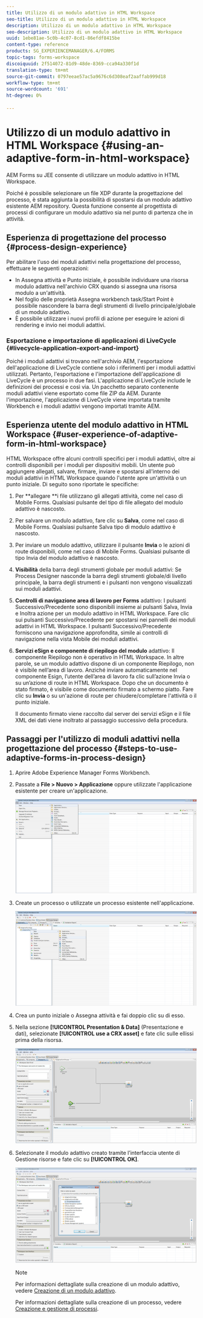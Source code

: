 ```yaml
---
title: Utilizzo di un modulo adattivo in HTML Workspace
seo-title: Utilizzo di un modulo adattivo in HTML Workspace
description: Utilizzo di un modulo adattivo in HTML Workspace
seo-description: Utilizzo di un modulo adattivo in HTML Workspace
uuid: 1ebe81ae-5c0b-4c07-8cd1-86efdf8415be
content-type: reference
products: SG_EXPERIENCEMANAGER/6.4/FORMS
topic-tags: forms-workspace
discoiquuid: 2f514072-81d9-48de-8369-cca94a330f1d
translation-type: tm+mt
source-git-commit: 0797eeae57ac5a9676c6d308eaf2aaffab999d18
workflow-type: tm+mt
source-wordcount: '691'
ht-degree: 0%

---
```



# Utilizzo di un modulo adattivo in HTML Workspace {#using-an-adaptive-form-in-html-workspace}

 AEM Forms su JEE consente di utilizzare un modulo adattivo in HTML Workspace.

Poiché è possibile selezionare un file XDP durante la progettazione del processo, è stata aggiunta la possibilità di spostarsi da un modulo adattivo esistente AEM repository. Questa funzione consente al progettista di processi di configurare un modulo adattivo sia nel punto di partenza che in attività.

## Esperienza di progettazione del processo {#process-design-experience}

Per abilitare l&#39;uso dei moduli adattivi nella progettazione del processo, effettuare le seguenti operazioni:

* In Assegna attività e Punto iniziale, è possibile individuare una risorsa modulo adattiva nell&#39;archivio CRX quando si assegna una risorsa modulo a un&#39;attività.
* Nel foglio delle proprietà Assegna workbench task/Start Point è possibile nascondere la barra degli strumenti di livello principale/globale di un modulo adattivo.
* È possibile utilizzare i nuovi profili di azione per eseguire le azioni di rendering e invio nei moduli adattivi.

### Esportazione e importazione di applicazioni di LiveCycle {#livecycle-application-export-and-import}

Poiché i moduli adattivi si trovano nell&#39;archivio AEM, l&#39;esportazione dell&#39;applicazione di LiveCycle contiene solo i riferimenti per i moduli adattivi utilizzati. Pertanto, l&#39;esportazione e l&#39;importazione dell&#39;applicazione di LiveCycle è un processo in due fasi. L&#39;applicazione di LiveCycle include le definizioni dei processi e così via. Un pacchetto separato contenente moduli adattivi viene esportato come file ZIP da AEM. Durante l&#39;importazione, l&#39;applicazione di LiveCycle viene importata tramite Workbench e i moduli adattivi vengono importati tramite AEM.

## Esperienza utente del modulo adattivo in HTML Workspace {#user-experience-of-adaptive-form-in-html-workspace}

HTML Workspace offre alcuni controlli specifici per i moduli adattivi, oltre ai controlli disponibili per i moduli per dispositivi mobili. Un utente può aggiungere allegati, salvare, firmare, inviare e spostarsi all&#39;interno dei moduli adattivi in HTML Workspace quando l&#39;utente apre un&#39;attività o un punto iniziale. Di seguito sono riportate le specifiche:

1. Per **allegare **i file utilizzano gli allegati attività, come nel caso di Mobile Forms. Qualsiasi pulsante del tipo di file allegato del modulo adattivo è nascosto.

1. Per salvare un modulo adattivo, fare clic su **Salva**, come nel caso di Mobile Forms. Qualsiasi pulsante Salva tipo di modulo adattivo è nascosto.

1. Per inviare un modulo adattivo, utilizzare il pulsante **Invia** o le azioni di route disponibili, come nel caso di Mobile Forms. Qualsiasi pulsante di tipo Invia del modulo adattivo è nascosto.

1. **Visibilità** della barra degli strumenti globale per moduli adattivi: Se Process Designer nasconde la barra degli strumenti globale/di livello principale, la barra degli strumenti e i pulsanti non vengono visualizzati sui moduli adattivi.

1. **Controlli di navigazione area di lavoro per Forms** adattivo: I pulsanti Successivo/Precedente sono disponibili insieme ai pulsanti Salva, Invia e Inoltra azione per un modulo adattivo in HTML Workspace. Fare clic sui pulsanti Successivo/Precedente per spostarsi nei pannelli dei moduli adattivi in HTML Workspace. I pulsanti Successivo/Precedente forniscono una navigazione approfondita, simile ai controlli di navigazione nella vista Mobile dei moduli adattivi.

1. **Servizi eSign e componente di riepilogo del modulo** adattivo: Il componente Riepilogo non è operativo in HTML Workspace. In altre parole, se un modulo adattivo dispone di un componente Riepilogo, non è visibile nell’area di lavoro. Anziché inviare automaticamente nel componente Esign, l’utente dell’area di lavoro fa clic sull’azione Invia o su un’azione di route in HTML Workspace. Dopo che un documento è stato firmato, è visibile come documento firmato a schermo piatto. Fare clic su **Invia** o su un&#39;azione di route per chiudere/completare l&#39;attività o il punto iniziale.

   Il documento firmato viene raccolto dal server dei servizi eSign e il file XML dei dati viene inoltrato al passaggio successivo della procedura.

## Passaggi per l&#39;utilizzo di moduli adattivi nella progettazione del processo {#steps-to-use-adaptive-forms-in-process-design}

1. Aprire  Adobe Experience Manager Forms Workbench.

1. Passate a **File > Nuovo > Applicazione** oppure utilizzate l&#39;applicazione esistente per creare un&#39;applicazione.

   ![Creare una nuova applicazione](assets/create_new_appl.png)

1. Create un processo o utilizzate un processo esistente nell&#39;applicazione.

   ![Crea nuovo processo](assets/create_new_process.png)

1. Crea un punto iniziale o Assegna attività e fai doppio clic su di esso.
1. Nella sezione **[!UICONTROL Presentation &amp; Data]** (Presentazione e dati), selezionate **[!UICONTROL use a CRX asset]** e fate clic sulle ellissi prima della risorsa.

   ![Utilizzare una risorsa CRX](assets/use_crx_asset.png)

1. Selezionate il modulo adattivo creato tramite l’interfaccia utente di Gestione risorse e fate clic su **[!UICONTROL OK]**.

   ![Selezione di un modulo adattivo](assets/selecting_form.png)

   >[!NOTE]
   >
   >Per informazioni dettagliate sulla creazione di un modulo adattivo, vedere [Creazione di un modulo adattivo](/help/forms/using/creating-adaptive-form.md).
   >
   >Per informazioni dettagliate sulla creazione di un processo, vedere [Creazione e gestione di processi](https://help.adobe.com/en_US/AEMForms/6.1/WorkbenchHelp/WS92d06802c76abadb-1cc35bda128261a20dd-7ff7.2.html).

